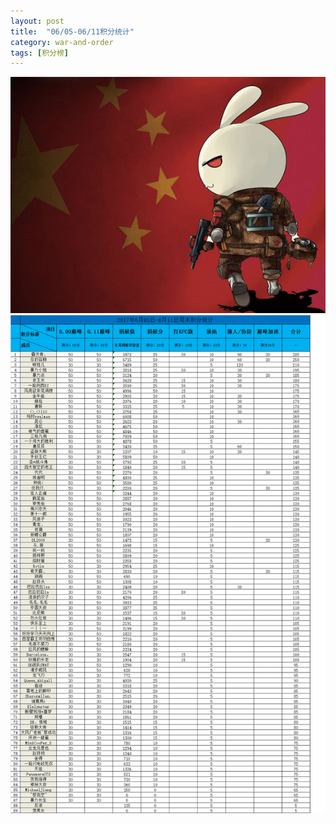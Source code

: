 ```yaml
---
layout: post
title:  "06/05-06/11积分统计"
category: war-and-order
tags: [积分榜]
---
```

![Logo](/media/files/2017/03/24/logo.jpg)
![Core611](/media/files/2017/05/611.png)
